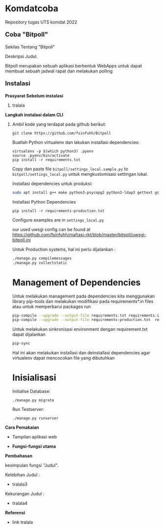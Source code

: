 # Komdatcoba
Repository tugas UTS komdat 2022

<p style="font-size:20px"><b>Coba "Bitpoll"</b></p>

<p style="font-size:14px">Sekilas Tentang "Bitpoll"</p>
<p>Deskripsi Judul.</p>
Bitpoll merupakan sebuah aplikasi berbentuk WebApps untuk dapat membuat sebuah jadwal rapat dan melakukan polling

<p style="font-size:20px"><b>Instalasi</b></p>
<p style="font-size:14px"><b>Prasyarat Sebelum instalasi</b></p>
<ol>
<li>tralala</li>
</ol>
<b>Langkah instalasi dalam CLI</b>
<ol>
<li>Ambil kode yang terdapat pada github berikut:

~~~
git clone https://github.com/fsinfuhh/Bitpoll
~~~

Buatlah Python virtualenv dan lakukan installasi dependencies:

```
virtualenv -p $(which python3) .pyenv
source .pyenv/bin/activate
pip install -r requirements.txt
```

Copy dan paste file `bitpoll/settings_local.sample.py` to `bitpoll/settings_local.py` untuk mengkustomisasi settingan lokal.
  
Installasi dependencies untuk produksi:

```bash
sudo apt install g++ make python3-psycopg2 python3-ldap3 gettext gcc python3-dev libldap2-dev libsasl2-dev
```

Installasi Python Dependencies

```
pip install -r requirements-production.txt
```

Configure examples are in `settings_local.py`

our used uwsgi config can be found at
<https://github.com/fsinfuhh/mafiasi-rkt/blob/master/bitpoll/uwsgi-bitpoll.ini>

Untuk Production systems, hal ini perlu dijalankan :

```bash
./manage.py compilemessages
./manage.py collectstatic
```

# Management of Dependencies

Untuk melakukan management pada dependencies
kita menggunakan library pip-tools dan melakukan modifikasi pada requirements*.in files atau untuk memperbarui packages run

```bash
pip-compile --upgrade --output-file requirements.txt requirements.in
pip-compile --upgrade --output-file requirements-production.txt  requirements-production.in requirements.in
```
Untuk melakukan sinkronisasi environment dengan requirement.txt dapat dijalankan

```bash
pip-sync
```
Hal ini akan melakukan installasi dan deinstallasi dependencies agar virtualenv dapat mencocokan file yang dibutuhkan

# Inisialisasi 
Initialise Database:

```
./manage.py migrate
```

Run Testserver:

```
./manage.py runserver
```
</li>
</ol>

<b>Cara Pemakaian</b>
<ul>
<li><p>Tampilan aplikasi web</p></li>

<li><p><b>Fungsi-fungsi utama</b></p></li>
</ul>

<b>Pembahasan</b>
<p>kesimpulan fungsi "Judul".<p>

Kelebihan Judul :
<ul>
<li>tralala3</li>
</ul>

Kekurangan Judul :
<ul>
<li>tralala4</li>
</ul>

<b>Referensi</b>
<ul>
<li>link tralala</li>
</ul>
